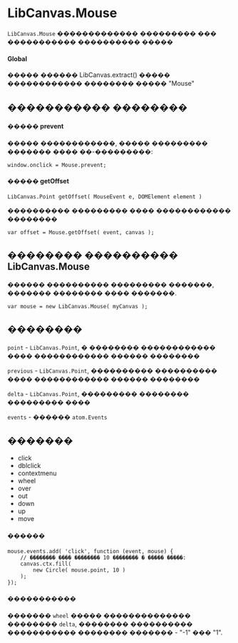 LibCanvas.Mouse
===============

`LibCanvas.Mouse` ������������� ��������� ��� ����������� ���������� �����

#### Global

����� ������ LibCanvas.extract() ����� ������������ �������� ����� "Mouse"

## ����������� ��������

#### ����� prevent

����� ������������, ����� ��������� ������� ���� ��-���������:

	window.onclick = Mouse.prevent;

#### ����� getOffset

	LibCanvas.Point getOffset( MouseEvent e, DOMElement element )

���������� ��������� ���� ������������ ��������

	var offset = Mouse.getOffset( event, canvas );
	
## �������� ���������� LibCanvas.Mouse

������ ���������� ��������� �������, ������� �������� ���� �������. 

	var mouse = new LibCanvas.Mouse( myCanvas );
	

## ��������

`point` - `LibCanvas.Point`, � �������� ������������ ���� ������������ ������ ��������

`previous` - `LibCanvas.Point`, ���������� ���������� ���� ������������ ������ ��������

`delta` - `LibCanvas.Point`, ��������� �������� ��������� ����

`events` - ������ `atom.Events`

## �������

* click
* dblclick
* contextmenu
* wheel
* over
* out
* down
* up
* move

#### ������

	mouse.events.add( 'click', function (event, mouse) {
		// �������� ���� �������� 10 �������� � ����� �����:
		canvas.ctx.fill(
			new Circle( mouse.point, 10 )
		);
	});

#### �����������

������� `wheel` ����� �������������� �������� `delta`, �������� ���������� ����������� �������� ������� - "-1" ��� "1".

